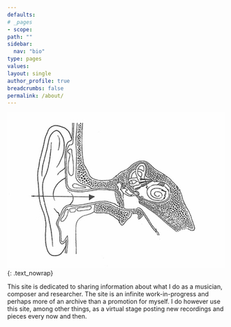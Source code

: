 ```yaml
---
defaults:
# _pages
- scope:
path: ""
sidebar:
  nav: "bio"
type: pages
values:
layout: single
author_profile: true
breadcrumbs: false
permalink: /about/
---
```

![the big ear]( /assets/images/orat.jpg ){: .text_nowrap}

This site is dedicated to sharing information about what I do as a musician, composer and researcher. The site is an infinite work-in-progress and perhaps more of an archive than a promotion for myself. I do however use this site, among other things, as a virtual stage posting new recordings and pieces every now and then.
